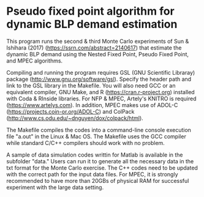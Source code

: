 # Pseudo fixed point algorithm for dynamic BLP demand estimation

This program runs the second & third Monte Carlo experiments of Sun & Ishihara (2017) (https://ssrn.com/abstract=2140617) that estimate the dynamic BLP
demand using the Nested Fixed Point, Pseudo Fixed Point, and MPEC algorithms. 

Compiling and running the program requires GSL (GNU Scientific Libraray) package (http://www.gnu.org/software/gsl). Specify the header path and link to the GSL library in the Makefile. You will also need GCC or an equivalent compiler, GNU Make, and R (https://cran.r-project.org) installed with Coda & RInside libraries. For NFP & MPEC, Artely's KNITRO is required (https://www.artelys.com). In addition, MPEC makes use of ADOL-C (https://projects.coin-or.org/ADOL-C) and ColPack (http://www.cs.odu.edu/~dnguyen/dox/colpack/html). 

The Makefile compiles the codes into a command-line console execution file "a.out"
in the Linux & Mac OS. The Makefile uses the GCC compiler while standard
C/C++ compilers should work with no problem.

A sample of data simulation codes writtin for Matlab is available in the subfolder "data." Users can run it to generate all the necessary data in the txt format for the Monte Carlo exercise. The C++ codes need to be updated with the correct path for the input data files. For MPEC, it is strongly recommended to have more than 20GBs of physical RAM for successful experiment with the large data setting. 
